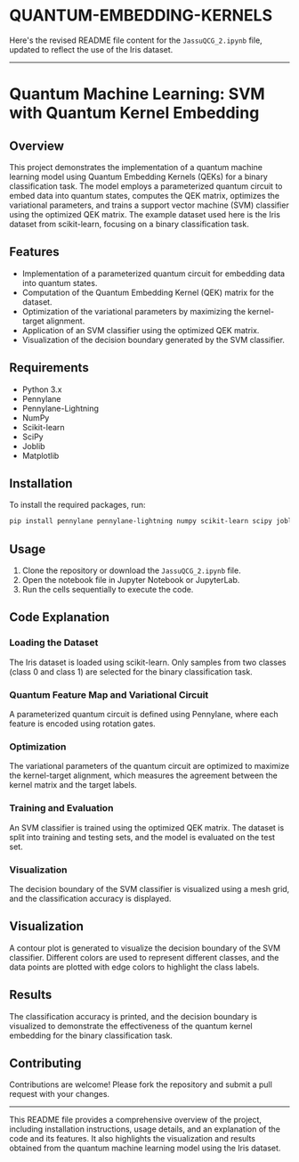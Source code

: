 # QUANTUM-EMBEDDING-KERNELS
Here's the revised README file content for the `JassuQCG_2.ipynb` file, updated to reflect the use of the Iris dataset.

---

# Quantum Machine Learning: SVM with Quantum Kernel Embedding

## Overview

This project demonstrates the implementation of a quantum machine learning model using Quantum Embedding Kernels (QEKs) for a binary classification task. The model employs a parameterized quantum circuit to embed data into quantum states, computes the QEK matrix, optimizes the variational parameters, and trains a support vector machine (SVM) classifier using the optimized QEK matrix. The example dataset used here is the Iris dataset from scikit-learn, focusing on a binary classification task.

## Features

- Implementation of a parameterized quantum circuit for embedding data into quantum states.
- Computation of the Quantum Embedding Kernel (QEK) matrix for the dataset.
- Optimization of the variational parameters by maximizing the kernel-target alignment.
- Application of an SVM classifier using the optimized QEK matrix.
- Visualization of the decision boundary generated by the SVM classifier.

## Requirements

- Python 3.x
- Pennylane
- Pennylane-Lightning
- NumPy
- Scikit-learn
- SciPy
- Joblib
- Matplotlib

## Installation

To install the required packages, run:

```bash
pip install pennylane pennylane-lightning numpy scikit-learn scipy joblib matplotlib
```

## Usage

1. Clone the repository or download the `JassuQCG_2.ipynb` file.
2. Open the notebook file in Jupyter Notebook or JupyterLab.
3. Run the cells sequentially to execute the code.

## Code Explanation

### Loading the Dataset

The Iris dataset is loaded using scikit-learn. Only samples from two classes (class 0 and class 1) are selected for the binary classification task.

### Quantum Feature Map and Variational Circuit

A parameterized quantum circuit is defined using Pennylane, where each feature is encoded using rotation gates.

### Optimization

The variational parameters of the quantum circuit are optimized to maximize the kernel-target alignment, which measures the agreement between the kernel matrix and the target labels.

### Training and Evaluation

An SVM classifier is trained using the optimized QEK matrix. The dataset is split into training and testing sets, and the model is evaluated on the test set.

### Visualization

The decision boundary of the SVM classifier is visualized using a mesh grid, and the classification accuracy is displayed.

## Visualization

A contour plot is generated to visualize the decision boundary of the SVM classifier. Different colors are used to represent different classes, and the data points are plotted with edge colors to highlight the class labels.

## Results

The classification accuracy is printed, and the decision boundary is visualized to demonstrate the effectiveness of the quantum kernel embedding for the binary classification task.

## Contributing

Contributions are welcome! Please fork the repository and submit a pull request with your changes.


---

This README file provides a comprehensive overview of the project, including installation instructions, usage details, and an explanation of the code and its features. It also highlights the visualization and results obtained from the quantum machine learning model using the Iris dataset.
